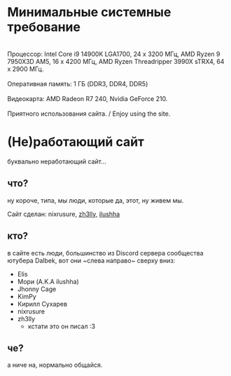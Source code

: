 # Минимальные системные требование
<br>Процессор: Intel Core i9 14900K LGA1700, 24 x 3200 МГц, AMD Ryzen 9 7950X3D AM5, 16 x 4200 МГц, AMD Ryzen Threadripper 3990X sTRX4, 64 x 2900 МГц.<br>
<br>Оперативная память: 1 ГБ (DDR3, DDR4, DDR5)<br>
<br>Видеокарта: AMD Radeon R7 240, Nvidia GeForce 210.<br>
<br>Приятного использования сайта. / Enjoy using the site.

# (Не)работающий сайт
буквально неработающий сайт...

## что?
ну короче, типа, мы люди, которые да, этот, ну живем мы.

Сайт сделан: nixrusure, [zh3lly](https://www.github.com/zhelly-dev), [ilushha](https://www.github.com/Ilyamori) 

## кто?
в сайте есть люди, большинство из Discord сервера сообщества ютубера Dalbek, вот они ~слева направо~ сверху вниз:
* Elis
* Мори (A.K.A ilushha)
* Jhonny Cage
* KimPy
* Кирилл Сухарев
* nixrusure
* zh3lly
    * кстати это он писал :3

## че?
а ниче на, нормально общайся.
